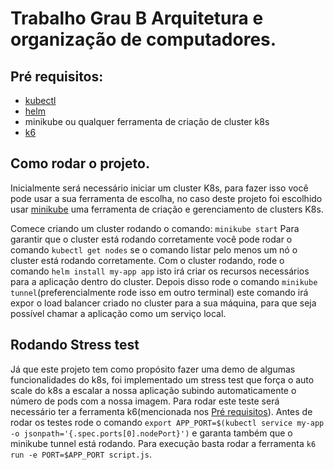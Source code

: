 # Trabalho Grau B Arquitetura e organização de computadores.

## Pré requisitos:
- [kubectl](https://kubernetes.io/docs/tasks/tools/#kubectl)
- [helm](https://helm.sh/)
- minikube ou qualquer ferramenta de criação de cluster k8s
- [k6](https://k6.io/) 

## Como rodar o projeto.
Inicialmente será necessário iniciar um cluster K8s, para fazer isso você pode usar a sua ferramenta de escolha, no caso deste projeto foi escolhido usar [minikube](https://minikube.sigs.k8s.io/docs/) uma ferramenta de criação e gerenciamento de clusters K8s.

Comece criando um cluster rodando o comando:
``minikube start``
Para garantir que o cluster está rodando corretamente você pode rodar o comando `kubectl get nodes` se o comando listar pelo menos um nó o cluster está rodando corretamente.
Com o cluster rodando, rode o comando `helm install my-app app` isto irá criar os recursos necessários para a aplicação dentro do cluster. Depois disso rode o comando `minikube tunnel`(preferencialmente rode isso em outro terminal) este comando irá expor o load balancer criado no cluster para a sua máquina, para que seja possível chamar a aplicação como um serviço local.

## Rodando Stress test
Já que este projeto tem como propósito fazer uma demo de algumas funcionalidades do k8s, foi implementado um stress test que força o auto scale do k8s a escalar a nossa aplicação subindo automaticamente o número de pods com a nossa imagem. Para rodar este teste será necessário ter a ferramenta k6(mencionada nos [Pré requisitos](#pré-requisitos)). Antes de rodar os testes rode o comando `export APP_PORT=$(kubectl service my-app -o jsonpath='{.spec.ports[0].nodePort}')` e garanta também que o minikube tunnel está rodando. Para execução basta rodar a ferramenta `k6 run -e PORT=$APP_PORT script.js`.
